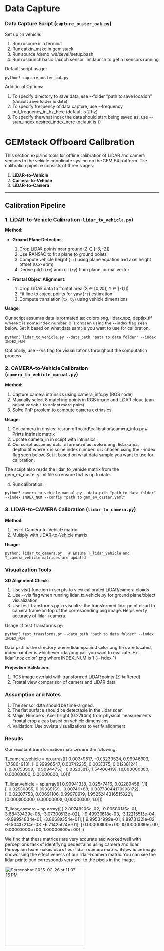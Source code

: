# Data Capture

### Data Capture Script (`capture_ouster_oak.py`)

Set up on vehicle:

1. Run roscore in a terminal
2. Run catkin_make in gem stack
3. Run source /demo_ws/devel/setup.bash
4. Run roslaunch basic_launch sensor_init.launch to get all sensors running

Default script usage:

    python3 capture_ouster_oak.py

Additional Options:
1. To specify directory to save data, use --folder "path to save location" (default save folder is data)
2. To specify frequency of data capture, use --frequency put_frequency_in_hz_here (default is 2 hz)
3. To specify the what index the data should start being saved as, use --start_index desired_index_here (default is 1)


# GEMstack Offboard Calibration 

This section explains tools for offline calibration of LiDAR and camera sensors to the vehicle coordinate system on the GEM E4 platform. The calibration pipeline consists of three stages:

1. **LiDAR-to-Vehicle**  
2. **Camera-to-Vehicle**  
3. **LiDAR-to-Camera**  

---


## Calibration Pipeline

### 1. LiDAR-to-Vehicle Calibration (`lidar_to_vehicle.py`)
**Method**:  
- **Ground Plane Detection**:  
  1. Crop LiDAR points near ground (Z ∈ [-3, -2])  
  2. Use RANSAC to fit a plane to ground points  
  3. Compute vehicle height (`tz`) using plane equation and axel height offset (0.2794m)  
  4. Derive pitch (`rx`) and roll (`ry`) from plane normal vector  

- **Frontal Object Alignment**:  
  1. Crop LiDAR data to frontal area (X ∈ [0,20], Y ∈ [-1,1])  
  2. Fit line to object points for yaw (`rz`) estimation  
  3. Compute translation (`tx`, `ty`) using vehicle dimensions  

**Usage**:  

Our script assumes data is formated as: colorx.png, lidarx.npz, depthx.tif where x is some index number. x is chosen using the --index flag seen below. Set it based on what data sample you want to use for calibration. 

    python3 lidar_to_vehicle.py --data_path "path to data folder" --index INDEX_NUM

Optionally, use --vis flag for visualizations throughout the computation process


### 2. CAMERA-to-Vehicle Calibration (`camera_to_vehicle_manual.py`)
**Method**:  
  1. Capture camera intrinsics using camera_info.py (ROS node)  
  2. Manually select 8 matching points in RGB image and LiDAR cloud (can adjust variable to select more pairs)
  3. Solve PnP problem to compute camera extrinsics  

**Usage**:
  1. Get camera intrinsics:
    rosrun offboard\calibration\camera_info.py  # Prints intrinsic matrix
  2. Update camera_in in script with intrinsics
  3. Our script assumes data is formated as: colorx.png, lidarx.npz, depthx.tif where x is some index number. x is chosen using the --index flag seen below. Set it based on what data sample you want to use for calibration. 
  
  The script also reads the lidar_to_vehicle matrix from the gem_e4_ouster.yaml file so ensure that is up to date.
  
  4. Run calibration:
    
    python3 camera_to_vehicle_manual.py --data_path "path to data folder" --index INDEX_NUM --config "path to gem_e4_ouster.yaml"


### 3. LIDAR-to-CAMERA Calibration (`lidar_to_camera.py`)
**Method**:  
  1. Invert Camera-to-Vehicle matrix  
  2. Multiply with LiDAR-to-Vehicle matrix

**Usage**:
```
python3 lidar_to_camera.py   # Ensure T_lidar_vehicle and T_camera_vehicle matrices are updated
```

### Visualization Tools

**3D Alignment Check**:
 1. Use vis() function in scripts to view calibrated LiDAR/camera clouds
 2. Use --vis flag when running lidar_to_vehicle.py for ground plane/object visualization
 3. Use test_transforms.py to visualize the transformed lidar point cloud to camera frame on top of the corresponding png image. Helps verify accuracy of lidar->camera.

Usage of test_transforms.py:
```
python3 test_transforms.py --data_path "path to data folder" --index INDEX_NUM
```
Data path is the directory where lidar npz and color png files are located, index number is whichever lidar/png pair you want to evaluate. Ex. lidar1.npz color1.png where INDEX_NUM is 1 (--index 1)

**Projection Validation**:
 1. RGB image overlaid with transformed LiDAR points (Z-buffered)
 2. Frontal view comparison of camera and LiDAR data






### Assumption and Notes

1. The sensor data should be time-aligned.
2. The flat surface should be detectable in the Lidar scan
3. Magic Numbers:
    Axel height (0.2794m) from physical measurements
    Frontal crop areas based on vehicle dimensions
4. Validation: Use pyvista visualizations to verify alignment


### Results

Our resultant transformation matrices are the following:

T_camera_vehicle = np.array([[ 0.00349517, -0.03239524,  0.99946903, 1.75864913],
                             [-0.99996547,  0.00742285,  0.0037375, 0.01238124],
                             [-0.00753999, -0.99944757, -0.03236817, 1.54408419],
                             [0.000000000,  0.00000000,  0.00000000, 1.0]])

T_lidar_vehicle = np.array([[ 0.99941328,  0.02547416,  0.02289458, 1.1],
                            [-0.02530855,  0.99965159, -0.00749488, 0.03773044170906172],
                            [-0.02307753,  0.00691106,  0.99970979, 1.9525244316515322],
                            [0.000000000,  0.00000000,  0,00000000, 1.0]])

T_lidar_camera = np.array([
        [ 2.89748006e-02, -9.99580136e-01,  3.68439439e-05, -3.07300513e-02],
        [-9.49930618e-03, -3.12215512e-04, -9.99954834e-01, -3.86689354e-01],
        [ 9.99534999e-01,  2.89731321e-02, -9.50437214e-03, -6.71425124e-01],
        [ 0.00000000e+00,  0.00000000e+00,  0.00000000e+00,  1.00000000e+00]
    ])

We find that these matrices are very accurate and worked well with perceptions task of identifying pedestrains using camera and lidar. Perception team makes use of our lidar->camera matrix. Below is an image showcasing the effectiveness of our lidar->camera matrix. You can see the lidar pointcloud corresponds very well to the pixels in the image.

<img width="260" alt="Screenshot 2025-02-26 at 11 07 16 PM" src="https://github.com/user-attachments/assets/65322674-c715-47d4-bbef-880022ba1a5d" />
